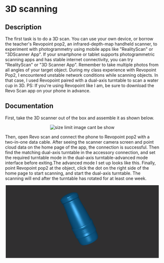 # 3D scanning

## Description
The first task is to do a 3D scan. You can use your own device, or borrow the teacher's Revopoint pop2, an infrared-depth-map handheld scanner, to experiment with photogrammetry using mobile apps like "RealityScan" or "3DScanner App".
If your smartphone or tablet supports photogrammetric scanning apps and has stable internet connectivity, you can try "RealityScan" or "3D Scanner App". Remember to take multiple photos from all angles of your target object. During my class experience with Revopoint Pop2, I encountered unstable network conditions while scanning objects. In that case, I used Revopoint paired with a dual-axis turntable to scan a water cup in 3D.
PS: If you're using Revopoint like I am, be sure to download the Revo Scan app on your phone in advance.
## Documentation 
First, take the 3D scanner out of the box and assemble it as shown below.
<p align="center">
	<img src="./revopoint.png") alt="size limit image cant be show" width="500">
</p>

Then, open Revo scan and connect the phone to Revopoint pop2 with a two-in-one data cable. After seeing the scanner camera screen and point cloud data on the home page of the app, the connection is successful.
Then find the matching dual-axis turntable in the accessory connection, and set the required turntable mode in the dual-axis turntable-advanced mode interface before exiting.The advanced mode I set up looks like this.
Finally, point Revopoint pop2 at the object, click the dot on the right side of the home page to start scanning, and start the dual-axis turntable. The scanning will end after the turntable has rotated for at least one week.
<p align="center">
	<img src="./1.png") alt="size limit image cant be show" width="500">
</p>
